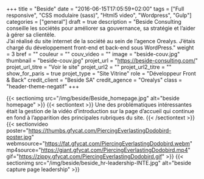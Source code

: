 +++
title = "Beside"
date = "2016-06-15T17:05:59+02:00"
tags = ["Full responsive", "CSS modulaire (sass)", "Html5 video", "Wordpress", "Gulp"]
categories = ["general"]
draft = true
description = "Beside Consulting conseille les sociétés pour améliorer sa gouvernance, sa stratégie et l’aider à gérer sa clientèle.<br/>J’ai réalisé du site internet de la société au sein de l’agence Orealys. J’étais chargé du développement front-end et back-end sous WordPress."
weight = 3
bref = ""
couleur = ""
couv_video = ""
image = "beside-couv.jpg"
thumbnail = "beside-couv.jpg"
projet_url = "https://beside-consulting.com/"
projet_url_titre = "Voir le site"
projet_url2 = ""
projet_url2_titre = ""
show_for_paris = true
projet_type = "Site Vitrine"
role = "Développeur Front & Back"
credit_client = "Beside SA"
credit_agence = "Orealys"
class = "header-theme-negatif"
+++
 


{{< sectionimg src="/img/beside/Beside_homepage.jpg" alt="beside homepage" >}}
{{< sectiontext >}}
    Une des problématiques intéressantes était la gestion de la vidéo d’introduction sur la page d’accueil qui continue en fond à l’apparition des principales rubriques du site.
{{< /sectiontext >}}
{{< sectionvideo poster="https://thumbs.gfycat.com/PiercingEverlastingDodobird-poster.jpg" webmsource="https://fat.gfycat.com/PiercingEverlastingDodobird.webm" mp4source="https://giant.gfycat.com/PiercingEverlastingDodobird.mp4" gif="https://zippy.gfycat.com/PiercingEverlastingDodobird.gif" >}}
{{< sectionimg src="/img/beside/beside_hr-leadership-INTE.jpg" alt="beside capture page leadership" >}}